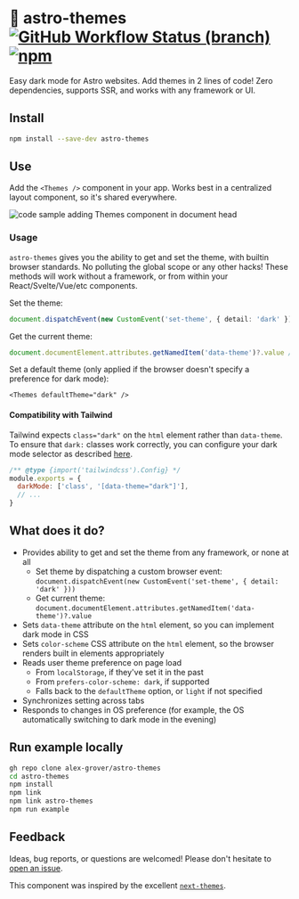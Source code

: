 # 🚀 astro-themes [![GitHub Workflow Status (branch)](https://img.shields.io/github/actions/workflow/status/alex-grover/astro-themes/ci.yml?branch=main)](https://github.com/alex-grover/astro-themes/actions/workflows/ci.yml?query=branch%3Amain) [![npm](https://img.shields.io/npm/v/astro-themes)](https://www.npmjs.com/package/astro-themes)

Easy dark mode for Astro websites. Add themes in 2 lines of code! Zero dependencies, supports SSR, and works with any
framework or UI.

## Install

```sh
npm install --save-dev astro-themes
```

## Use

Add the `<Themes />` component in your app. Works best in a centralized layout component, so it's shared everywhere.

![code sample adding Themes component in document head](https://user-images.githubusercontent.com/3088615/187366957-fd3b3ef6-c3a8-4524-a898-49be189e1a73.png)

### Usage

`astro-themes` gives you the ability to get and set the theme, with builtin browser standards. No polluting the global
scope or any other hacks! These methods will work without a framework, or from within your React/Svelte/Vue/etc
components.

Set the theme:

```ts
document.dispatchEvent(new CustomEvent('set-theme', { detail: 'dark' })) // or pass `null` to clear the saved setting
```

Get the current theme:

```ts
document.documentElement.attributes.getNamedItem('data-theme')?.value // 'light' | 'dark'
```

Set a default theme (only applied if the browser doesn't specify a preference for dark mode):

```astro
<Themes defaultTheme="dark" />
```

#### Compatibility with Tailwind

Tailwind expects `class="dark"` on the `html` element rather than `data-theme`. To ensure that `dark:` classes work correctly, you can configure your dark mode selector as described [here](https://tailwindcss.com/docs/dark-mode#customizing-the-class-name).

```js
/** @type {import('tailwindcss').Config} */
module.exports = {
  darkMode: ['class', '[data-theme="dark"]'],
  // ...
}
```

## What does it do?

- Provides ability to get and set the theme from any framework, or none at all
  - Set theme by dispatching a custom browser event: `document.dispatchEvent(new CustomEvent('set-theme', { detail: 'dark' }))`
  - Get current theme: `document.documentElement.attributes.getNamedItem('data-theme')?.value`
- Sets `data-theme` attribute on the `html` element, so you can implement dark mode in CSS
- Sets `color-scheme` CSS attribute on the `html` element, so the browser renders built in elements appropriately
- Reads user theme preference on page load
  - From `localStorage`, if they've set it in the past
  - From `prefers-color-scheme: dark`, if supported
  - Falls back to the `defaultTheme` option, or `light` if not specified
- Synchronizes setting across tabs
- Responds to changes in OS preference (for example, the OS automatically switching to dark mode in the evening)

## Run example locally

```sh
gh repo clone alex-grover/astro-themes
cd astro-themes
npm install
npm link
npm link astro-themes
npm run example
```

## Feedback

Ideas, bug reports, or questions are welcomed! Please don't hesitate to [open an issue](https://github.com/alex-grover/astro-themes/issues/new).

This component was inspired by the excellent [`next-themes`](https://github.com/pacocoursey/next-themes).
